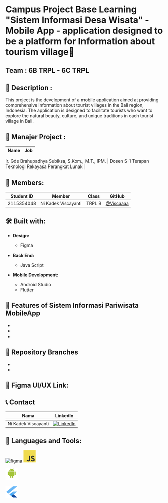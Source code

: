 # Campus Project Base Learning "Sistem Informasi Desa Wisata" - Mobile App - application designed to be a platform for Information about tourism village👋
## Team : 6B TRPL - 6C TRPL

## 📖 Description :

This project is the development of a mobile application aimed at providing comprehensive information about tourist villages in the Bali region, Indonesia. The application is designed to facilitate tourists who want to explore the natural beauty, culture, and unique traditions in each tourist village in Bali.

## 🧙 Manajer Project :
|  Name                     | Job                                                   | 
| :----------------------:  | :---------------------------------------------------: |
Ir. Gde Brahupadhya
Subiksa, S.Kom., M.T., IPM. |  Dosen S-1 Terapan Teknologi Rekayasa Perangkat Lunak |

## 🙋‍ Members:
| Student ID | Member                            | Class                | GitHub
| :---------: | :-------------------------------------: |:-----------------:  | :-----------------------------------------------------: |
| 2115354048 | Ni Kadek Viscayanti                | TRPL B               | [@Viscaaaa](https://github.com/Viscaaaa)

## 🛠 Built with:

- **Design:**
  - Figma

- **Back End:**
  - Java Script

- **Mobile Development:**
  - Android Studio
  - Flutter
  
## 📱 Features of Sistem Informasi Pariwisata MobileApp
  -
  -
  -
## 🔗 Repository Branches
  -
  -

## 🎨 Figma UI/UX Link:
## 📞 Contact
| Nama  | LinkedIn |
|-------|----------|
| Ni Kadek Viscayanti  | [![LinkedIn](https://img.shields.io/badge/LinkedIn-%230077B5.svg?logo=linkedin&logoColor=white)](https://www.linkedin.com/in/ni-kadek-viscayanti-62ba52295/)  |

## 🧰 Languages and Tools:
<a href="https://www.figma.com/" target="_blank" rel="noreferrer"> <img src="https://www.vectorlogo.zone/logos/figma/figma-icon.svg" alt="figma" width="40" height="40"/> </a></a> <a href="https://developer.mozilla.org/en-US/docs/Web/JavaScript" target="_blank" rel="noreferrer"> <img src="https://raw.githubusercontent.com/devicons/devicon/master/icons/javascript/javascript-original.svg" alt="javascript" width="40" height="40"/> </a><p align="left"> <a href="https://developer.android.com" target="_blank" rel="noreferrer"> <img src="https://raw.githubusercontent.com/devicons/devicon/master/icons/android/android-original-wordmark.svg" alt="android" width="40" height="40"/> </a><p align="left"> <a href="https://flutter.dev/" target="_blank" rel="noreferrer"> <img src="https://raw.githubusercontent.com/dnfield/flutter_svg/7d374d7107561cbd906d7c0ca26fef02cc01e7c8/example/assets/flutter_logo.svg?sanitize=true" alt="flutter" width="40" height="40"/> </a>

